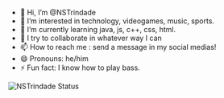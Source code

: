 - 👋 Hi, I’m @NSTrindade
- 👀 I’m interested in technology, videogames, music, sports.
- 🌱 I’m currently learning java, js, c++, css, html.
- 💞️ I try to collaborate in whatever way I can
- 📫 How to reach me : send a message in my social medias!
- 😄 Pronouns: he/him
- ⚡ Fun fact: I know how to play bass.

![NSTrindade Status](https://github-readme-stats.vercel.app/api?username=nstrindade&show_icons=true)


